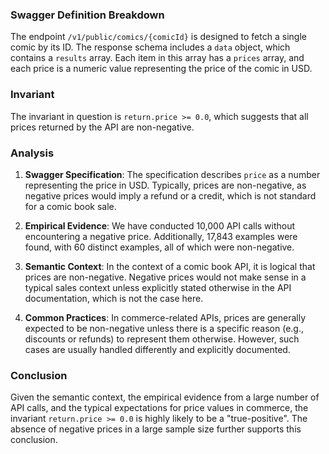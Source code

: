 ### Swagger Definition Breakdown

The endpoint `/v1/public/comics/{comicId}` is designed to fetch a single comic by its ID. The response schema includes a `data` object, which contains a `results` array. Each item in this array has a `prices` array, and each price is a numeric value representing the price of the comic in USD.

### Invariant

The invariant in question is `return.price >= 0.0`, which suggests that all prices returned by the API are non-negative.

### Analysis

1. **Swagger Specification**: The specification describes `price` as a number representing the price in USD. Typically, prices are non-negative, as negative prices would imply a refund or a credit, which is not standard for a comic book sale.

2. **Empirical Evidence**: We have conducted 10,000 API calls without encountering a negative price. Additionally, 17,843 examples were found, with 60 distinct examples, all of which were non-negative.

3. **Semantic Context**: In the context of a comic book API, it is logical that prices are non-negative. Negative prices would not make sense in a typical sales context unless explicitly stated otherwise in the API documentation, which is not the case here.

4. **Common Practices**: In commerce-related APIs, prices are generally expected to be non-negative unless there is a specific reason (e.g., discounts or refunds) to represent them otherwise. However, such cases are usually handled differently and explicitly documented.

### Conclusion

Given the semantic context, the empirical evidence from a large number of API calls, and the typical expectations for price values in commerce, the invariant `return.price >= 0.0` is highly likely to be a "true-positive". The absence of negative prices in a large sample size further supports this conclusion.
